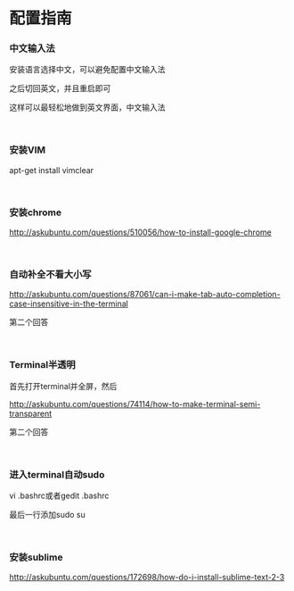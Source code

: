 # 配置指南

### 中文输入法

安装语言选择中文，可以避免配置中文输入法

之后切回英文，并且重启即可

这样可以最轻松地做到英文界面，中文输入法

<br/>

### 安装VIM

apt-get install vimclear

<br/>

### 安装chrome

http://askubuntu.com/questions/510056/how-to-install-google-chrome

<br/>

### 自动补全不看大小写

http://askubuntu.com/questions/87061/can-i-make-tab-auto-completion-case-insensitive-in-the-terminal

第二个回答

<br/>

### Terminal半透明

首先打开terminal并全屏，然后

http://askubuntu.com/questions/74114/how-to-make-terminal-semi-transparent

第二个回答

<br/>

### 进入terminal自动sudo

vi .bashrc或者gedit .bashrc

最后一行添加sudo su

<br/>

### 安装sublime

http://askubuntu.com/questions/172698/how-do-i-install-sublime-text-2-3
